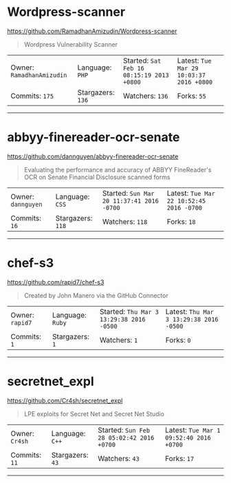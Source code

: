 # Wordpress-scanner

https://github.com/RamadhanAmizudin/Wordpress-scanner
<blockquote>
Wordpress Vulnerability Scanner
</blockquote>

<table>
<tr><td>Owner: <code>RamadhanAmizudin</code></td>
    <td>Language: <code>PHP</code></td>
    <td>Started: <code>Sat Feb 16 08:15:19 2013 +0800</code></td>
    <td>Latest: <code>Tue Mar 29 10:03:37 2016 +0800</code></td></tr>
<tr><td>Commits: <code>175</code></td>
    <td>Stargazers: <code>136</code></td>
    <td>Watchers: <code>136</code></td>
    <td>Forks: <code>55</code></td></tr>
</table>

---

# abbyy-finereader-ocr-senate

https://github.com/dannguyen/abbyy-finereader-ocr-senate
<blockquote>
Evaluating the performance and accuracy of ABBYY FineReader's OCR on Senate Financial Disclosure scanned forms
</blockquote>

<table>
<tr><td>Owner: <code>dannguyen</code></td>
    <td>Language: <code>CSS</code></td>
    <td>Started: <code>Sun Mar 20 11:37:41 2016 -0700</code></td>
    <td>Latest: <code>Tue Mar 22 10:52:45 2016 -0700</code></td></tr>
<tr><td>Commits: <code>16</code></td>
    <td>Stargazers: <code>118</code></td>
    <td>Watchers: <code>118</code></td>
    <td>Forks: <code>18</code></td></tr>
</table>

---

# chef-s3

https://github.com/rapid7/chef-s3
<blockquote>
Created by John Manero via the GitHub Connector
</blockquote>

<table>
<tr><td>Owner: <code>rapid7</code></td>
    <td>Language: <code>Ruby</code></td>
    <td>Started: <code>Thu Mar 3 13:29:38 2016 -0500</code></td>
    <td>Latest: <code>Thu Mar 3 13:29:38 2016 -0500</code></td></tr>
<tr><td>Commits: <code>1</code></td>
    <td>Stargazers: <code>1</code></td>
    <td>Watchers: <code>1</code></td>
    <td>Forks: <code>0</code></td></tr>
</table>

---

# secretnet_expl

https://github.com/Cr4sh/secretnet_expl
<blockquote>
LPE exploits for Secret Net and Secret Net Studio
</blockquote>

<table>
<tr><td>Owner: <code>Cr4sh</code></td>
    <td>Language: <code>C++</code></td>
    <td>Started: <code>Sun Feb 28 05:02:42 2016 +0700</code></td>
    <td>Latest: <code>Tue Mar 1 09:52:40 2016 +0700</code></td></tr>
<tr><td>Commits: <code>11</code></td>
    <td>Stargazers: <code>43</code></td>
    <td>Watchers: <code>43</code></td>
    <td>Forks: <code>17</code></td></tr>
</table>

---

